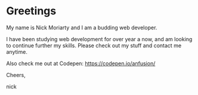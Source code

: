 # Greetings

My name is Nick Moriarty and I am a budding web developer.

I have been studying web development for over year a now, and am looking to continue further my skills.
Please check out my stuff and contact me anytime.

Also check me out at Codepen:
https://codepen.io/anfusion/

Cheers,

nick
